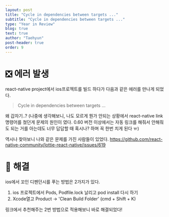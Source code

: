 ```yaml
---
layout: post
title: "Cycle in dependencies between targets ..."
subtitle: "Cycle in dependencies between targets ..."
type: "Year in Review"
blog: true
text: true
author: "Taehyun"
post-header: true
order: 9
---
```


# ❎ 에러 발생

react-native project에서 ios프로젝트를 빌드 하다가 다음과 같은 에러를 만나게 되었다.

> Cycle in dependencies between targets ...

왜 갑자기..? (나중에 생각해보니, 나도 모르게 뭔가 안되는 상황에서 react-native link 명령어를 쳤던게 문제의 원인이 였다. 0.60 버전 이상에서는 자동 링크를 해줘서 안해줘도 되는 거를 아는데도 너무 답답할 때 혹시나? 하며 꼭 한번 치게 된다 ㅠ)

역시나 찾아보니 나와 같은 문제를 가진 사람들이 있었다.
[ https://github.com/react-native-community/lottie-react-native/issues/619 ](https://github.com/react-native-community/lottie-react-native/issues/619)

# 🌟 해결

ios에서 꼬인 디펜던시를 푸는 방법은 2가지가 있다.

1. ios 프로젝트에서 Pods, Podfile.lock 날리고 pod install 다시 하기
2. Xcode열고 Product -> 'Clean Build Folder' (cmd + Shift + K)

링크에서 추천해주는 2번 방법으로 적용해보니 바로 해결되었다!